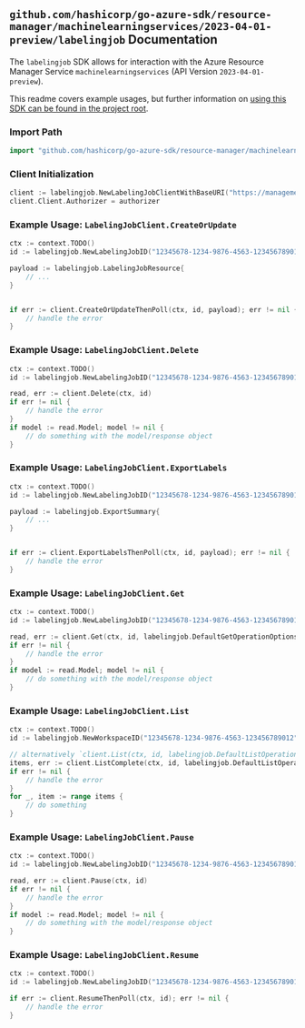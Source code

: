 
## `github.com/hashicorp/go-azure-sdk/resource-manager/machinelearningservices/2023-04-01-preview/labelingjob` Documentation

The `labelingjob` SDK allows for interaction with the Azure Resource Manager Service `machinelearningservices` (API Version `2023-04-01-preview`).

This readme covers example usages, but further information on [using this SDK can be found in the project root](https://github.com/hashicorp/go-azure-sdk/tree/main/docs).

### Import Path

```go
import "github.com/hashicorp/go-azure-sdk/resource-manager/machinelearningservices/2023-04-01-preview/labelingjob"
```


### Client Initialization

```go
client := labelingjob.NewLabelingJobClientWithBaseURI("https://management.azure.com")
client.Client.Authorizer = authorizer
```


### Example Usage: `LabelingJobClient.CreateOrUpdate`

```go
ctx := context.TODO()
id := labelingjob.NewLabelingJobID("12345678-1234-9876-4563-123456789012", "example-resource-group", "workspaceValue", "labelingJobValue")

payload := labelingjob.LabelingJobResource{
	// ...
}


if err := client.CreateOrUpdateThenPoll(ctx, id, payload); err != nil {
	// handle the error
}
```


### Example Usage: `LabelingJobClient.Delete`

```go
ctx := context.TODO()
id := labelingjob.NewLabelingJobID("12345678-1234-9876-4563-123456789012", "example-resource-group", "workspaceValue", "labelingJobValue")

read, err := client.Delete(ctx, id)
if err != nil {
	// handle the error
}
if model := read.Model; model != nil {
	// do something with the model/response object
}
```


### Example Usage: `LabelingJobClient.ExportLabels`

```go
ctx := context.TODO()
id := labelingjob.NewLabelingJobID("12345678-1234-9876-4563-123456789012", "example-resource-group", "workspaceValue", "labelingJobValue")

payload := labelingjob.ExportSummary{
	// ...
}


if err := client.ExportLabelsThenPoll(ctx, id, payload); err != nil {
	// handle the error
}
```


### Example Usage: `LabelingJobClient.Get`

```go
ctx := context.TODO()
id := labelingjob.NewLabelingJobID("12345678-1234-9876-4563-123456789012", "example-resource-group", "workspaceValue", "labelingJobValue")

read, err := client.Get(ctx, id, labelingjob.DefaultGetOperationOptions())
if err != nil {
	// handle the error
}
if model := read.Model; model != nil {
	// do something with the model/response object
}
```


### Example Usage: `LabelingJobClient.List`

```go
ctx := context.TODO()
id := labelingjob.NewWorkspaceID("12345678-1234-9876-4563-123456789012", "example-resource-group", "workspaceValue")

// alternatively `client.List(ctx, id, labelingjob.DefaultListOperationOptions())` can be used to do batched pagination
items, err := client.ListComplete(ctx, id, labelingjob.DefaultListOperationOptions())
if err != nil {
	// handle the error
}
for _, item := range items {
	// do something
}
```


### Example Usage: `LabelingJobClient.Pause`

```go
ctx := context.TODO()
id := labelingjob.NewLabelingJobID("12345678-1234-9876-4563-123456789012", "example-resource-group", "workspaceValue", "labelingJobValue")

read, err := client.Pause(ctx, id)
if err != nil {
	// handle the error
}
if model := read.Model; model != nil {
	// do something with the model/response object
}
```


### Example Usage: `LabelingJobClient.Resume`

```go
ctx := context.TODO()
id := labelingjob.NewLabelingJobID("12345678-1234-9876-4563-123456789012", "example-resource-group", "workspaceValue", "labelingJobValue")

if err := client.ResumeThenPoll(ctx, id); err != nil {
	// handle the error
}
```
